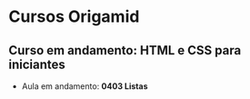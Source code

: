 # Cursos Origamid

## Curso em andamento: HTML e CSS para iniciantes
- Aula em andamento: **0403 Listas**